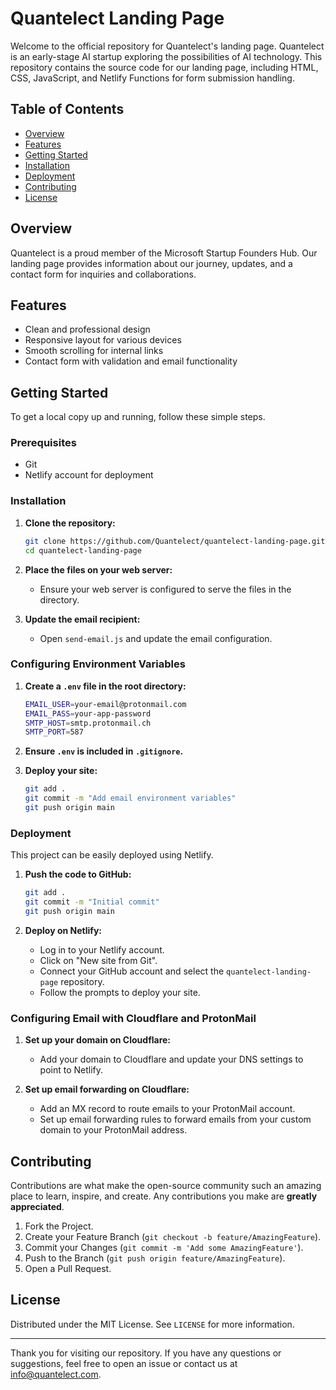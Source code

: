 # Quantelect Landing Page  
  
Welcome to the official repository for Quantelect's landing page. Quantelect is an early-stage AI startup exploring the possibilities of AI technology. This repository contains the source code for our landing page, including HTML, CSS, JavaScript, and Netlify Functions for form submission handling.  
  
## Table of Contents  
  
- [Overview](#overview)  
- [Features](#features)  
- [Getting Started](#getting-started)  
- [Installation](#installation)  
- [Deployment](#deployment)  
- [Contributing](#contributing)  
- [License](#license)  
  
## Overview  
  
Quantelect is a proud member of the Microsoft Startup Founders Hub. Our landing page provides information about our journey, updates, and a contact form for inquiries and collaborations.  
  
## Features  
  
- Clean and professional design  
- Responsive layout for various devices  
- Smooth scrolling for internal links  
- Contact form with validation and email functionality  
  
## Getting Started  
  
To get a local copy up and running, follow these simple steps.  
  
### Prerequisites  
  
- Git  
- Netlify account for deployment  
  
### Installation  
  
1. **Clone the repository:**  
  
    ```sh  
    git clone https://github.com/Quantelect/quantelect-landing-page.git  
    cd quantelect-landing-page  
    ```  
  
2. **Place the files on your web server:**  
  
    - Ensure your web server is configured to serve the files in the directory.  
  
3. **Update the email recipient:**  
  
    - Open `send-email.js` and update the email configuration.  
  
### Configuring Environment Variables  
  
1. **Create a `.env` file in the root directory:**  
  
    ```sh  
    EMAIL_USER=your-email@protonmail.com  
    EMAIL_PASS=your-app-password  
    SMTP_HOST=smtp.protonmail.ch
    SMTP_PORT=587  
    ```  
  
2. **Ensure `.env` is included in `.gitignore`.**  
  
3. **Deploy your site:**  
  
    ```sh  
    git add .  
    git commit -m "Add email environment variables"  
    git push origin main  
    ```  
  
### Deployment  
  
This project can be easily deployed using Netlify.  
  
1. **Push the code to GitHub:**  
  
    ```sh  
    git add .  
    git commit -m "Initial commit"  
    git push origin main  
    ```  
  
2. **Deploy on Netlify:**  
  
    - Log in to your Netlify account.  
    - Click on "New site from Git".  
    - Connect your GitHub account and select the `quantelect-landing-page` repository.  
    - Follow the prompts to deploy your site.  
  
### Configuring Email with Cloudflare and ProtonMail  
  
1. **Set up your domain on Cloudflare:**  
  
    - Add your domain to Cloudflare and update your DNS settings to point to Netlify.  
  
2. **Set up email forwarding on Cloudflare:**  
  
    - Add an MX record to route emails to your ProtonMail account.  
    - Set up email forwarding rules to forward emails from your custom domain to your ProtonMail address.  
  
## Contributing  
  
Contributions are what make the open-source community such an amazing place to learn, inspire, and create. Any contributions you make are **greatly appreciated**.  
  
1. Fork the Project.  
2. Create your Feature Branch (`git checkout -b feature/AmazingFeature`).  
3. Commit your Changes (`git commit -m 'Add some AmazingFeature'`).  
4. Push to the Branch (`git push origin feature/AmazingFeature`).  
5. Open a Pull Request.  
  
## License  
  
Distributed under the MIT License. See `LICENSE` for more information.  
  
---  
  
Thank you for visiting our repository. If you have any questions or suggestions, feel free to open an issue or contact us at [info@quantelect.com](mailto:info@quantelect.com).  
